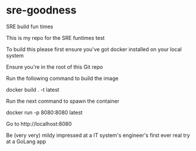 # sre-goodness
SRE build fun times

This is my repo for the SRE funtimes test

To build this please first ensure you've got docker installed on your local system

Ensure you're in the root of this Git repo

Run the following command to build the image

docker build . -t latest

Run the next command to spawn the container

docker run -p 8080:8080 latest

Go to http://localhost:8080

Be (very very) mildy impressed at a IT system's engineer's first ever real try at a GoLang app
